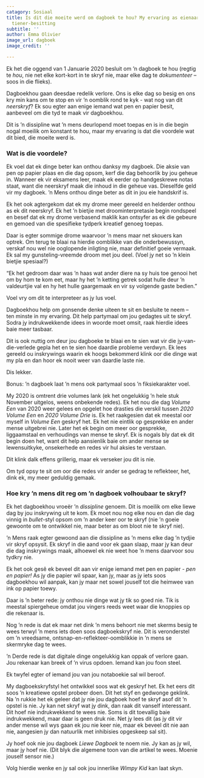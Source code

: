 ```yaml
---
catagory: Sosiaal
title: Is dit die moeite werd om dagboek te hou? My ervaring as eienaar van die cliché
  tiener-besitting
subtitle: ''
author: Emma Olivier
image_url: dagboek
image_credit: ''

---
```

Ek het die oggend van 1 Januarie 2020 besluit om ’n dagboek te hou (regtig te _hou_, nie net elke kort-kort in te skryf nie, maar elke dag te _dokumenteer_ – soos in die flieks).

Dagboekhou gaan deesdae redelik verlore. Ons is elke dag so besig en ons kry min kans om te stop en vir ’n oomblik rond te kyk - wat nog van dit _neerskryf_? Ek sou egter aan enige iemand wat pen en papier besit, aanbeveel om die tyd te maak vir dagboekhou.

Dit is ’n dissipline wat ’n mens deurlopend moet toepas en is in die begin nogal moeilik om konstant te hou, maar my ervaring is dat die voordele wat dit bied, die moeite werd is.

### Wat is die voordele?

Ek voel dat ek dinge beter kan onthou danksy my dagboek. Die aksie van pen op papier plaas en die dag opsom, kerf die dag behoorlik by jou geheue in. Wanneer ek vir eksamens leer, maak ek eerder op handgeskrewe notas staat, want die neerskryf maak die inhoud in die geheue vas. Dieselfde geld vir my dagboek. ’n Mens onthou dinge beter as dit in jou eie handskrif is.

Ek het ook agtergekom dat ek my drome meer gereeld en helderder onthou as ek dit neerskryf. Ek het ’n bietjie met droominterpretasie begin rondspeel en besef dat ek my drome verbasend maklik kan ontsyfer as ek die gebeure en gemoed van die spesifieke tydperk kreatief genoeg toepas.

Daar is egter sommige drome waarvoor ’n mens maar net skouers kan optrek. Om terug te blaai na hierdie oomblikke van die onderbewussyn, verskaf nou wel nie ooglopende inligting nie, maar definitief goeie vermaak. Ek sal my gunsteling-vreemde droom met jou deel. (Voel jy net so ’n klein bietjie spesiaal?)

“Ek het gedroom daar was ’n haas wat ander diere na sy huis toe genooi het om by hom te kom eet, maar hy het ’n ketting getrek sodat hulle deur ’n valdeurtjie val en hy het hulle gaargemaak en vir sy volgende gaste bedien.”

Voel vry om dit te interpreteer as jy lus voel.

Dagboekhou help om gonsende denke uiteen te sit en besluite te neem – ten minste in my ervaring. Dit help partymaal om jou gedagtes uit te skryf. Sodra jy indrukwekkende idees in woorde moet omsit, raak hierdie idees baie meer tasbaar.

Dit is ook nuttig om deur jou dagboeke te blaai en te sien wat vir die jy-van-die-verlede gepla het en te sien hoe daardie probleme verdwyn. Ek lees gereeld ou inskrywings waarin ek hoogs bekommerd klink oor die dinge wat my pla en dan hoor ek nooit weer van daardie laste nie.

Dis lekker.

Bonus: ’n dagboek laat ’n mens ook partymaal soos ’n fiksiekarakter voel.

My 2020 is omtrent drie volumes lank (ek het ongelukkig ’n hele stuk November uitgelos, weens onbekende redes). Ek het nou die dag _Volume Een_ van 2020 weer gelees en opgelet hoe drasties die verskil tussen _2020 Volume Een_ en _2020 Volume Drie_ is. Ek het raakgesien dat ek meestal oor myself in _Volume Een_ geskryf het. Ek het nie eintlik op gesprekke en ander mense uitgebrei nie. Later het ek begin om meer oor gesprekke, liggaamstaal en verhoudings van mense te skryf. Ek is nogals bly dat ek dit begin doen het, want dit help aansienlik baie om ander mense se lewensuitkyke, onsekerhede en redes vir hul aksies te verstaan.

Dit klink dalk effens grillerig, maar ek verseker jou dit is nie.

Om tyd opsy te sit om oor die redes vir ander se gedrag te reflekteer, het, dink ek, my meer geduldig gemaak.

### Hoe kry ’n mens dit reg om ’n dagboek volhoubaar te skryf?

Ek het dagboekhou vroeër ’n _dissipline_ genoem. Dit is moeilik om elke liewe dag by jou inskrywing uit te kom. Ek moet nou nog elke nou en dan die dag vinnig in _bullet_-styl opsom om ’n ander keer oor te skryf (nie ’n goeie gewoonte om te ontwikkel nie, maar beter as om bloot nie te skryf nie).

’n Mens raak egter gewoond aan die dissipline as ’n mens elke dag ’n tydjie vir skryf opsysit. Ek skryf in die aand voor ek gaan slaap, maar jy kan deur die dag inskrywings maak, alhoewel ek nie weet hoe ’n mens daarvoor sou tydkry nie.

Ek het ook gesê ek beveel dit aan vir enige iemand met pen en papier - _pen en papier!_ As jy die papier wil spaar, kan jy, maar as jy iets soos dagboekhou wil aanpak, kan jy maar net sowel jouself tot die heimwee van ink op papier toewy.

Daar is ’n beter rede: jy onthou nie dinge wat jy tik so goed nie. Tik is meestal spiergeheue omdat jou vingers reeds weet waar die knoppies op die rekenaar is.

Nog ’n rede is dat ek maar net dink ’n mens behoort nie met skerms besig te wees terwyl ’n mens iets doen soos dagboekskryf nie. Dit is veronderstel om ’n vreedsame, ontsnap-en-reflekteer-oomblikkie in ’n mens se skermryke dag te wees.

’n Derde rede is dat digitale dinge ongelukkig kan oppak of verlore gaan. Jou rekenaar kan breek of ’n virus opdoen. Iemand kan jou foon steel.

Ek twyfel egter of iemand jou van jou notaboekie sal wil beroof.

My dagboekskryfstyl het ontwikkel soos wat ek geskryf het. Ek het eers dit soos ’n kreatiewe opstel probeer doen. Dit het styf en gedwonge geklink. Na ’n rukkie het ek geleer dat jy nie jou dagboek hoef te skryf asof dit ’n opstel is nie. Jy kan net skryf wat jy dink, dan raak dit vanself interessant. Dit hoef nie indrukwekkend te wees nie. Soms is dit toevallig baie indrukwekkend, maar daar is geen druk nie. Net jy lees dit (as jy dit vir ander mense wil wys gaan ek jou nie keer nie, maar ek beveel dit nie aan nie, aangesien jy dan natuurlik met inhibisies opgeskeep sal sit).

Jy hoef ook nie jou dagboek _Liewe Dagboek_ te noem nie. Jy kan as jy wil, maar jy hoef nie. (Dit blyk die algemene toon van die artikel te wees. Moenie jouself sensor nie.)

Volg hierdie wenke en jy sal ook jou innerlike _Wimpy Kid_ kan laat skyn.
